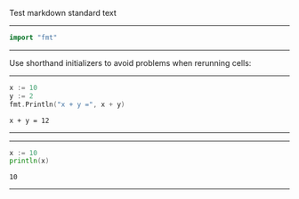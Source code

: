 Test markdown standard text

---
```go
import "fmt"
```
---
Use shorthand initializers to avoid problems when rerunning cells:

---
```go
x := 10
y := 2 
fmt.Println("x + y =", x + y)
```
```output
x + y = 12
```
---
---
```go
x := 10
println(x)
```
```output
10
```
---